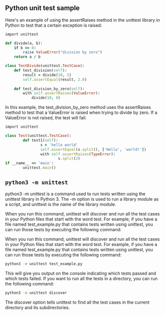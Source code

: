 ## Python unit test sample

Here's an example of using the assertRaises method in the unittest library in Python to test that a certain exception is raised:

```ruby
import unittest

def divide(a, b):
    if b == 0:
        raise ValueError("division by zero")
    return a / b

class TestDivide(unittest.TestCase):
    def test_division(self):
        result = divide(10, 5)
        self.assertEqual(result, 2.0)
        
    def test_division_by_zero(self):
        with self.assertRaises(ValueError):
            divide(10, 0)
```

In this example, the test_division_by_zero method uses the assertRaises method to test that a ValueError is raised when trying to divide by zero. If a ValueError is not raised, the test will fail.

```ruby
import unittest

class Test(unittest.TestCase):
        def test1(self):
                s = 'hello world'
                self.assertEqual(s.split(), ['Hello', 'world!'])
                with self.assertRaises(TypeError):
                        s.split(2)
if __name__ == 'main':
        unittest.main()
```

## ```python3 -m unittest```

python3 -m unittest is a command used to run tests written using the unittest library in Python 3. The -m option is used to run a library module as a script, and unittest is the name of the library module.

When you run this command, unittest will discover and run all the test cases in your Python files that start with the word test. For example, if you have a file named test_example.py that contains tests written using unittest, you can run those tests by executing the following command:

When you run this command, unittest will discover and run all the test cases in your Python files that start with the word test. For example, if you have a file named test_example.py that contains tests written using unittest, you can run those tests by executing the following command:

```sh
python3 -m unittest test_example.py
```

This will give you output on the console indicating which tests passed and which tests failed. If you want to run all the tests in a directory, you can run the following command:

```sh
python3 -m unittest discover
```

The discover option tells unittest to find all the test cases in the current directory and its subdirectories.
